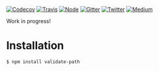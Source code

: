 [![Codecov](https://img.shields.io/codecov/c/github/ehmicky/validate-path.svg?label=tested&logo=codecov)](https://codecov.io/gh/ehmicky/validate-path)
[![Travis](https://img.shields.io/badge/cross-platform-4cc61e.svg?logo=travis)](https://travis-ci.org/ehmicky/validate-path)
[![Node](https://img.shields.io/node/v/validate-path.svg?logo=node.js)](https://www.npmjs.com/package/validate-path)
[![Gitter](https://img.shields.io/gitter/room/ehmicky/validate-path.svg?logo=gitter)](https://gitter.im/ehmicky/validate-path)
[![Twitter](https://img.shields.io/badge/%E2%80%8B-twitter-4cc61e.svg?logo=twitter)](https://twitter.com/intent/follow?screen_name=ehmicky)
[![Medium](https://img.shields.io/badge/%E2%80%8B-medium-4cc61e.svg?logo=medium)](https://medium.com/@ehmicky)

Work in progress!

# Installation

```bash
$ npm install validate-path
```
